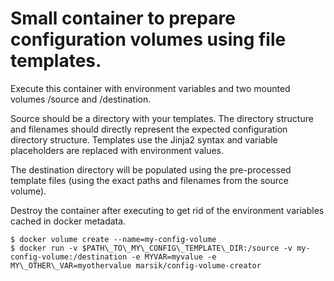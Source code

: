 # Small container to prepare configuration volumes using file templates.

Execute this container with environment variables and two mounted volumes /source and /destination.

Source should be a directory with your templates. The directory structure and filenames should directly represent the expected configuration directory structure. Templates use the Jinja2 syntax and variable placeholders are replaced with environment values.

The destination directory will be populated using the pre-processed template files (using the exact paths and filenames from the source volume).

Destroy the container after executing to get rid of the environment variables cached in docker metadata.

```
$ docker volume create --name=my-config-volume
$ docker run -v $PATH\_TO\_MY\_CONFIG\_TEMPLATE\_DIR:/source -v my-config-volume:/destination -e MYVAR=myvalue -e MY\_OTHER\_VAR=myothervalue marsik/config-volume-creator
```

